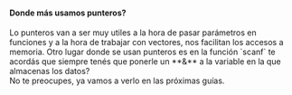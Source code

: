 <h4>Donde más usamos punteros?</h4>
Lo punteros van a ser muy utiles a la hora de pasar parámetros en funciones y a la hora de trabajar con vectores, nos facilitan los accesos a memoria. Otro lugar donde se usan punteros es en la función `scanf` te acordás que siempre tenés que ponerle un **&** a la variable en la que almacenas los datos? <br>
No te preocupes, ya vamos a verlo en las próximas guías.